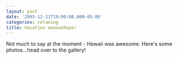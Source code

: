 ```yaml
---
layout: post
date: '2003-12-21T19:00:00.000-05:00'
categories: relaxing
title: Vacation wooooohooo!
---
```


Not much to say at the moment - Hawaii was awesome. Here's some photos...head over to the gallery!